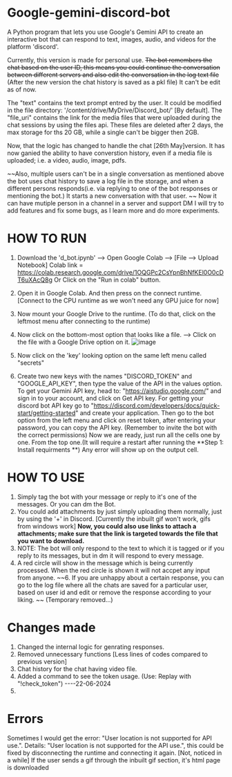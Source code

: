 # Google-gemini-discord-bot
A Python program that lets you use Google's Gemini API to create an interactive bot that can respond to text, images, audio, and videos for the platform 'discord'.

Currently, this version is made for personal use. 
~~The bot remembers the chat based on the user ID, this means you could continue the conversation between different servers and also edit the conversation in the log text file~~ (After the new version the chat history is saved as a pkl file) It can't be edit as of now.  

The "text" contains the text prompt entred by the user. It could be modified in the file directory: '/content/drive/MyDrive/Discord_bot/' [By default]. The "file_uri" contains the link for the media files that were uploaded during the chat sessions by using the files api. These files are deleted after 2 days, the max storage for ths 20 GB, while a single can't be bigger then 2GB. 

Now, that the logic has changed to handle the chat [26th May]version. It has now ganied the ability to have converstion history, even if a media file is uploaded; i.e. a video, audio, image, pdfs.  

~~Also, multiple users can't be in a single conversation as mentioned above the bot uses chat history to save a log file in the storage, and when a different persons responds(i.e. via replying to one of the bot responses or mentioning the bot.) It starts a new conversation with that user. ~~
Now it can have mutiple person in a channel in a server and support DM
I will try to add features and fix some bugs, as I learn more and do more experiments. 




# **HOW TO RUN**

1. Download the 'd_bot.ipynb' --> Open Google Colab --> [File --> Upload Notebook]
      Colab link = https://colab.research.google.com/drive/1OQGPc2CsYpnBhNfKEl0O0cDT6uXAcQ8g
   Or
Click on the "Run in colab" button.

2. Open it in Google Colab. And then press on the connect runtime. [Connect to the CPU runtime as we won't need any GPU juice for now]
3. Now mount your Google Drive to the runtime. (To do that, click on the leftmost menu after connecting to the runtime)
4. Now click on the bottom-most option that looks like a file. --> Click on the file with a Google Drive option on it.
    ![image](https://github.com/War004/Google-gemini-discord-bot/assets/138228378/a8cb7ce3-db44-4db0-bde0-7bfab1b2625f)
5. Now click on the 'key' looking option on the same left menu called "secrets"
6. Create two new keys with the names "DISCORD_TOKEN" and "GOOGLE_API_KEY", then type the value of the API in the values option.
   To get your Gemini API key, head to: "https://aistudio.google.com/" and sign in to your account, and click on Get API key.
   For getting your discord bot API key go to "https://discord.com/developers/docs/quick-start/getting-started" and create your application. Then go to the bot option from the left menu and click on reset token, after entering your password, you can copy the API key. (Remember to invite the bot with the correct permissions)
Now we are ready, just run all the cells one by one. From the top one.(It will require a restart after running the **Step 1: Install requirments **)
Any error will show up on the output cell.

# **HOW TO USE**
1. Simply tag the bot with your message or reply to it's one of the messages. Or you can dm the Bot. 
2. You could add attachments by just simply uploading them normally, just by using the '+' in Discord. [Currently the inbuilt gif won't work, gifs from windows work]
   **Now, you could also use links to attach a attachments; make sure that the link is targeted towards the file that you want to download.**
4. NOTE: The bot will only respond to the text to which it is tagged or if you reply to its messages, but in dm it will respond to every message. 
5. A red circle will show in the message which is being currently processed. When the red circle is shown it will not accpet any input from anyone.
   ~~6. If you are unhappy about a certain response, you can go to the log file where all the chats are saved for a particular user, based on user id and edit or remove the response according to your liking. ~~ (Temporary removed...)

# **Changes made**
1. Changed the internal logic for genrating responses.
2. Removed unnecessary functions [Less lines of codes compared to previous version]
3. Chat history for the chat having video file.
4. Added a command to see the token usage. (Use: Replay with "!check_token")
----22-06-2024
1. 

# **Errors**
Sometimes I would get the error: "User location is not supported for API use.". Details: "User location is not supported for the API use.", this could be fixed by disconnecting the runtime and connecting it again. [Not, noticed in a while]
If the user sends a gif through the inbuilt gif section, it's html page is downloaded
